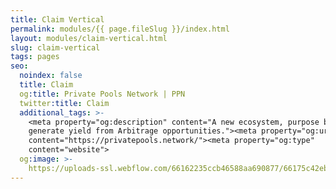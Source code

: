 ```yaml
---
title: Claim Vertical
permalink: modules/{{ page.fileSlug }}/index.html
layout: modules/claim-vertical.html
slug: claim-vertical
tags: pages
seo:
  noindex: false
  title: Claim
  og:title: Private Pools Network | PPN
  twitter:title: Claim
  additional_tags: >-
    <meta property="og:description" content="A new ecosystem, purpose built to
    generate yield from Arbitrage opportunities."><meta property="og:url"
    content="https://privatepools.network/"><meta property="og:type"
    content="website">
  og:image: >-
    https://uploads-ssl.webflow.com/66162235ccb46588aa690877/66175c42ebc0ce580e5b9283_opengraph.jpg
---
```



